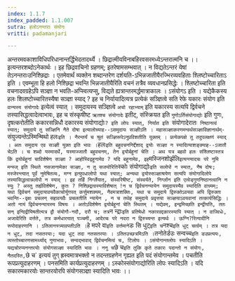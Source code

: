```yaml
---
index: 1.1.7
index_padded: 1.1.007
sutra: हलोऽनन्तराः संयोगः
vritti: padamanjari

---
```

अन्तरमवकाशाविधिपरिधानान्तर्द्धिभेदतादर्थ्ये ।
छिद्रात्मीयविनाबहिरवसरमध्येऽन्तरात्मनि च ।।
इत्यन्तरशब्दोऽनेकार्थः । इह छिद्रवाचिनो ग्रहणम्; इतरेषामसम्भवात् । न विद्यतेऽन्तरं येषां तेऽनन्तराःउनिश्छिद्राः । एतमेवार्थं व्यक्तेन शब्दान्तरेण दर्शयति-ऽभिन्नजातीयैरज्भिरव्यवहिताः श्लिष्टोच्चारिताऽ इति । एवम्भूता हि हलो निश्छिद्रा भवन्ति भिन्नजातीयैरिति वचनं तत्रैव व्यवधानप्रसिद्धेः । श्लिष्टोच्चारिता इति वचनादवग्रहेऽपि सञ्ज्ञा न भवति-अप्स्वित्यप्सु, विद्यते ह्यत्रान्तरमर्द्धमात्राकालः । ऽसंयोगऽ इति । यद्येकैकस्य हलः शिलष्टोच्चारितस्यैषा सञ्ज्ञा स्याद् ? इह च निर्यायादित्यत्र प्रत्येकं सञ्ज्ञित्वे सति रेफे यकारः संयोग इति `वान्यस्य संयोगादेः` इत्येत्वं स्यात् । समुदायस्य सञ्ज्ञित्वे `अचो रहाभ्याम्` इति यकारस्य सत्यपि द्विर्वचने तस्यासिद्धत्वादेत्वाभावः, इह च संस्कृषीष्ट `ऋतश्च संयोगादेः` इतीट्, संस्क्रियत इति `गुणोऽर्तिसंयोगाद्योः` इति गुणः, दृषत्करोतीति ककारसन्निधौ दकारस्य संयोगाद्योः`? इति लोपः स्यात्, निर्यात इति `संयोगादेरातः` निष्ठानत्वं स्यात्; समुदाये तु सञ्ज्ञिनि नैते दोषा इत्यालोच्याह--ऽसमुदायः सञ्ज्ञीऽति । महासञ्ज्ञाकरणमन्वर्थसञ्ज्ञाविज्ञानार्थम्-`संयुज्यन्तेऽस्मिन्मिथो हलः` इति । नैरन्तर्यं च श्रुतं सञ्ज्ञिरूपेऽनुप्रविशतीति युक्तम् । प्रत्येकपक्षे तु तदुपलक्षणं स्याद् । अतः समुदाय एव सञ्ज्ञी युक्त इति भावः । `हलः` इति बहुवचननिर्द्देशाद् द्वयोः सञ्ज्ञा न स्यादित्याशङ्क्याह--ऽजातौ चेऽति । च शब्दो यस्मादर्थे, यस्माज्जातौ बहुवचनम्, तेन द्वयोर्बहूनां चेति ।
अथ यत्र बहवो हलः संश्लिष्टास्तत्र किं द्वयोर्बहूनां चाविशेषेण सञ्ज्ञा ? आहोस्विद्वहूनामेव ? यदि बहूनामेव, इह `मस्जिनशोर्झलि` इत्यन्त्यादचः परे नुमि मन्स्ज् इति स्थिते नसजानामेका सञ्ज्ञा, न तु सजयोरिति `स्कोः संयोगाद्योः` इति सलोपो न स्यात्, नैष दोषः; मस्जेरन्त्यात् पूर्वं नुमेषितव्यः, मग्न इत्युपधालोपो यथा स्यात्; अन्यथा द्वयोस्सञ्ज्ञाश्रयेण सत्यपि संयोगादिलोपे तस्यासिद्धत्वान्नलोपो न स्याद् । इह तर्हि निर्ग्लेयात्, संस्वरिषीष्ट, संस्वर्यते, निर्ग्लान इति एत्वेड्गुणनिष्ठानत्वानि न स्युः ? अस्तु तर्ह्यविशेषेण, कुतः ? निश्छिद्रत्वस्याविशेषात् !न च द्विर्वचनन्यायेन समुदायस्यैव स्यादिति वाच्यम्; यथा द्विर्वचनं समुदायावयवैकाचोर्युगपत् कर्त्तुमशक्यम्, नैवमत्राशक्तिः, यथा च समुदाये द्विरुक्तेऽवयवा अपि द्विरुक्ता भवन्ति--वृक्षः प्रचलन् सहावयवैः प्रचलतीति न्यायेन , न च तथेह समुदाये प्रवृत्तया सञ्ज्ञयाऽवयवानां तत्कार्यसिद्धिः । अतो नायं द्विर्वचनन्यायस्य विषयः । अतोऽविशेषेण द्वयोर्बहूनां चेति स्थितम् । यद्येवम्, इन्द्रमिच्छति इन्द्रीयति, ततः सन् इन्दिद्रीयिषतीत्यत्र द्वौ संयोगौ-नदौ, दरौ च; तत्र `न न्द्राः` इति प्रतिषेधो नकारवद्दकारस्यापि स्यात् । न वाज्विधेः, अजादेरिति वर्त्तते, तत्र कर्मधारयात् पञ्चमी, आदेरचः परे नदरा न द्विरुच्यन्त इत्यर्थः । ऊग्नि?रित्यादीनि रूपोदाहरणानि । ऽतिलान्त्स्त्र्यावपतीऽति । `हे मपरे वा` इति वर्त्तमाने `डः सि धुट्` इति च `नश्च` इति धुट् चर्त्वम् । तत्र यदा न धुट्, तदा नसतरयाः; यदा धुट् तदा नतसतरयाः । ऽतितउच्छत्रमिऽति । `तनोतेर्डउः सन्वच्च` इति डउप्रत्ययः, व्यस्तोच्चारणसामर्थ्याद् गुणाभावः, सन्वद्भावाद् द्विर्वचनमित्वं च, टिलोपः । ऽसंयोगान्तलोपः स्यादिऽति । यद्यचोरप्यनन्तरयोः संयोगसञ्ज्ञा स्यादिति भावः । ननु च `छे च` इति तुकि कृते तकारः पदान्तो न संयोगः, नैतदस्ति, `छे च` इत्ययं तुग् ह्रस्वमात्रभक्तो न तदन्तग्रहणेन गृह्यत इति पदं संयोगान्तमेव । पचतीति रूपप्रत्युदाहरणम् । पनसमिति कार्यप्रत्युदाहरणम् । ऽस्कोस्संयोगाद्योरिति लोपः स्यादिऽति । यदि सकारमकारयोः सान्तरयोरपि संयोगसञ्ज्ञा स्यादिति भावः ।।
